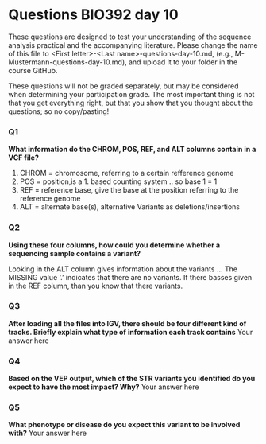 
# Questions BIO392 day 10
These questions are designed to test your understanding of the sequence analysis practical and the accompanying literature. Please change the name of this file to \<First letter\>-\<Last name\>-questions-day-10.md, (e.g., M-Mustermann-questions-day-10.md), and upload it to your folder in the course GitHub.

These questions will not be graded separately, but may be considered when determining your participation grade. The most important thing is not that you get everything right, but that you show that you thought about the questions; so no copy/pasting!

### Q1
**What information do the CHROM, POS, REF, and ALT columns contain in a VCF file?**

1. CHROM = chromosome, referring to a certain refference genome
2. POS = position,is a 1. based counting system .. so base 1 = 1
3. REF = reference base, give the base at the position referring to the reference genome
4. ALT =   alternate base(s), alternative Variants as deletions/insertions


### Q2
**Using these four columns, how could you determine whether a sequencing sample contains a variant?**

Looking in the ALT column gives information about the variants ...
The MISSING value ‘.’ indicates that there are no variants. If there basses given in the REF column,
than you know that there variants.

### Q3
**After loading all the files into IGV, there should be four different kind of tracks. Briefly explain what type of information each track contains**
Your answer here

### Q4
**Based on the VEP output, which of the STR variants you identified do you expect to have the most impact? Why?**
Your answer here

### Q5
**What phenotype or disease do you expect this variant to be involved with?**
Your answer here
